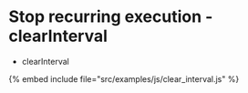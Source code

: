 # Stop recurring execution - clearInterval

* clearInterval

{% embed include file="src/examples/js/clear_interval.js" %}



